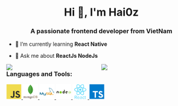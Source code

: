<h1 align="center">Hi 👋, I'm Hai0z</h1>
<h3 align="center">A passionate frontend developer from VietNam</h3>

- 🌱 I’m currently learning **React Native**

- 💬 Ask me about **ReactJs NodeJs**

<div>
  <a href="https://github.com/hai0z">
  <img width= "50%" align="left" src="https://github-readme-stats.vercel.app/api?username=hai0z&show_icons=true&theme=radical&count_private=true" />
</a>
<a href="https://github.com/hai0z" style="magirn-bottom:5px">
  <img width= "50%" align="left" src="https://github-readme-stats.vercel.app/api/top-langs/?username=hai0z&layout=compact&langs_count=8&hide=Handlebars,TSQL,Hack,CSS,PHP,shell" />
</a>
</div>
<div>
  <h3 align="left">Languages and Tools:</h3>
<p align="left"> <a href="https://developer.mozilla.org/en-US/docs/Web/JavaScript" target="_blank" rel="noreferrer"> <img src="https://raw.githubusercontent.com/devicons/devicon/master/icons/javascript/javascript-original.svg" alt="javascript" width="40" height="40"/> </a> <a href="https://www.mongodb.com/" target="_blank" rel="noreferrer"> <img src="https://raw.githubusercontent.com/devicons/devicon/master/icons/mongodb/mongodb-original-wordmark.svg" alt="mongodb" width="40" height="40"/> </a> <a href="https://www.mysql.com/" target="_blank" rel="noreferrer"> <img src="https://raw.githubusercontent.com/devicons/devicon/master/icons/mysql/mysql-original-wordmark.svg" alt="mysql" width="40" height="40"/> </a> <a href="https://nodejs.org" target="_blank" rel="noreferrer"> <img src="https://raw.githubusercontent.com/devicons/devicon/master/icons/nodejs/nodejs-original-wordmark.svg" alt="nodejs" width="40" height="40"/> </a> <a href="https://reactjs.org/" target="_blank" rel="noreferrer"> <img src="https://raw.githubusercontent.com/devicons/devicon/master/icons/react/react-original-wordmark.svg" alt="react" width="40" height="40"/> </a> <a href="https://www.typescriptlang.org/" target="_blank" rel="noreferrer"> <img src="https://raw.githubusercontent.com/devicons/devicon/master/icons/typescript/typescript-original.svg" alt="typescript" width="40" height="40"/> </a> </p>
</div>

